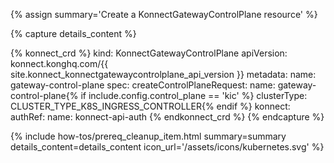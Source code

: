 {% assign summary='Create a KonnectGatewayControlPlane resource' %}

{% capture details_content %}

<!-- vale off -->
{% konnect_crd %}
kind: KonnectGatewayControlPlane
apiVersion: konnect.konghq.com/{{ site.konnect_konnectgatewaycontrolplane_api_version }}
metadata:
  name: gateway-control-plane
spec:
  createControlPlaneRequest:
    name: gateway-control-plane{% if include.config.control_plane == 'kic' %}
    clusterType: CLUSTER_TYPE_K8S_INGRESS_CONTROLLER{% endif %}
  konnect:
    authRef:
      name: konnect-api-auth
{% endkonnect_crd %}
{% endcapture %}
<!-- vale on -->

{% include how-tos/prereq_cleanup_item.html summary=summary details_content=details_content icon_url='/assets/icons/kubernetes.svg' %}